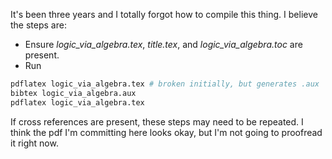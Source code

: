 It's been three years and I totally forgot how to compile this thing. I believe the steps are:

- Ensure *logic_via_algebra.tex*, *title.tex*, and *logic_via_algebra.toc* are present.
- Run
```bash
pdflatex logic_via_algebra.tex # broken initially, but generates .aux
bibtex logic_via_algebra.aux
pdflatex logic_via_algebra.tex
```

If cross references are present, these steps may need to be repeated. I think the pdf I'm committing here looks okay, but I'm not going to proofread it right now.

